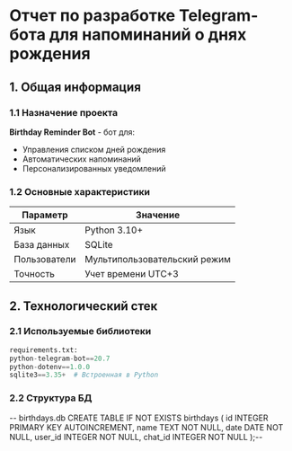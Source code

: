 # Отчет по разработке Telegram-бота для напоминаний о днях рождения

## 1. Общая информация

### 1.1 Назначение проекта
**Birthday Reminder Bot** - бот для:
- Управления списком дней рождения
- Автоматических напоминаний
- Персонализированных уведомлений

### 1.2 Основные характеристики
| Параметр       | Значение                     |
|----------------|-----------------------------|
| Язык           | Python 3.10+                |
| База данных    | SQLite                      |
| Пользователи   | Мультипользовательский режим|
| Точность       | Учет времени UTC+3          |

## 2. Технологический стек

### 2.1 Используемые библиотеки
```python  
requirements.txt:
python-telegram-bot==20.7
python-dotenv==1.0.0
sqlite3==3.35+  # Встроенная в Python
```
### 2.2 Структура БД
-- birthdays.db
CREATE TABLE IF NOT EXISTS birthdays (
    id INTEGER PRIMARY KEY AUTOINCREMENT,
    name TEXT NOT NULL,
    date DATE NOT NULL,
    user_id INTEGER NOT NULL,
    chat_id INTEGER NOT NULL
);--

